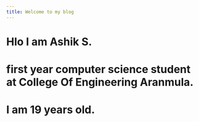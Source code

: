 ```yaml
---
title: Welcome to my blog
---
```

# Hlo I am Ashik S.
# first year computer science student at College Of Engineering Aranmula.
# I am 19 years old.
